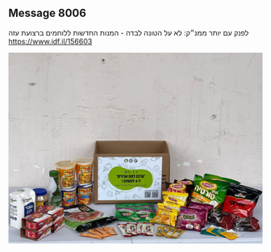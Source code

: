 ## Message 8006

לפנק עם יותר ממנ״ק:
לא על הטונה לבדה - המנות החדשות ללוחמים ברצועת עזה
https://www.idf.il/156603

![Photo](8006/8006_photo.jpg)
